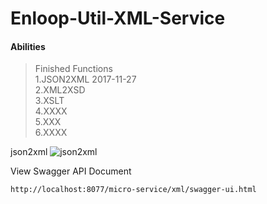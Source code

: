 # Enloop-Util-XML-Service

 #### Abilities
>  Finished Functions<br/>
 1.JSON2XML 2017-11-27<br/>
 2.XML2XSD<br/>
 3.XSLT<br/>
 4.XXXX<br/>
 5.XXX<br/>
 6.XXXX<br/>
 
json2xml
![json2xml](http://orkf3vfng.bkt.clouddn.com/json2xml.png)

View Swagger API Document
```text
http://localhost:8077/micro-service/xml/swagger-ui.html
```
 
